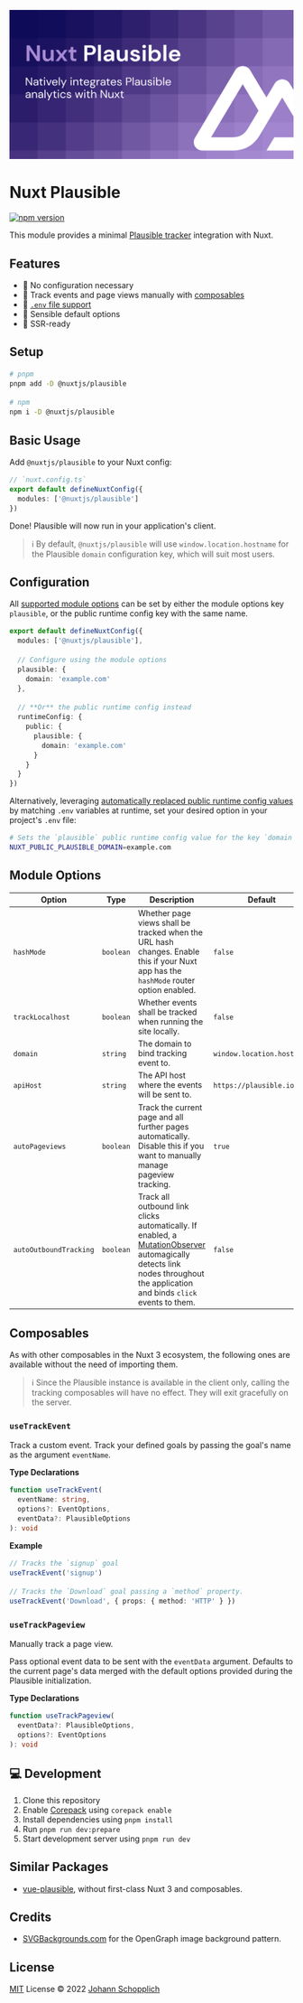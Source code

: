 ![Nuxt Plausible module](./.github/og.png)

# Nuxt Plausible

[![npm version](https://img.shields.io/npm/v/@nuxtjs/plausible?color=a1b858&label=)](https://www.npmjs.com/package/@nuxtjs/plausible)

This module provides a minimal [Plausible tracker](https://github.com/plausible/plausible-tracker) integration with Nuxt.

## Features

- 🌻 No configuration necessary
- 📯 Track events and page views manually with [composables](#composables)
- 📂 [`.env` file support](#configuration)
- 🧺 Sensible default options
- 🦾 SSR-ready

## Setup

```bash
# pnpm
pnpm add -D @nuxtjs/plausible

# npm
npm i -D @nuxtjs/plausible
```

## Basic Usage

Add `@nuxtjs/plausible` to your Nuxt config:

```ts
// `nuxt.config.ts`
export default defineNuxtConfig({
  modules: ['@nuxtjs/plausible']
})
```

Done! Plausible will now run in your application's client.

> ℹ️ By default, `@nuxtjs/plausible` will use `window.location.hostname` for the Plausible `domain` configuration key, which will suit most users.

## Configuration

All [supported module options](#module-options) can be set by either the module options key `plausible`, or the public runtime config key with the same name.

```ts
export default defineNuxtConfig({
  modules: ['@nuxtjs/plausible'],

  // Configure using the module options
  plausible: {
    domain: 'example.com'
  },

  // **Or** the public runtime config instead
  runtimeConfig: {
    public: {
      plausible: {
        domain: 'example.com'
      }
    }
  }
})
```

Alternatively, leveraging [automatically replaced public runtime config values](https://nuxt.com/docs/api/configuration/nuxt-config#runtimeconfig) by matching `.env` variables at runtime, set your desired option in your project's `.env` file:

```bash
# Sets the `plausible` public runtime config value for the key `domain`
NUXT_PUBLIC_PLAUSIBLE_DOMAIN=example.com
```

## Module Options

| Option | Type | Description | Default |
| --- | --- | --- | --- |
| `hashMode` | `boolean` | Whether page views shall be tracked when the URL hash changes. Enable this if your Nuxt app has the `hashMode` router option enabled. | `false` |
| `trackLocalhost` | `boolean` | Whether events shall be tracked when running the site locally. | `false` |
| `domain` | `string` | The domain to bind tracking event to. | `window.location.hostname` |
| `apiHost` | `string` | The API host where the events will be sent to. | `https://plausible.io` |
| `autoPageviews` | `boolean` | Track the current page and all further pages automatically. Disable this if you want to manually manage pageview tracking. | `true` |
| `autoOutboundTracking` | `boolean` | Track all outbound link clicks automatically. If enabled, a [MutationObserver](https://developer.mozilla.org/en-US/docs/Web/API/MutationObserver) automagically detects link nodes throughout the application and binds `click` events to them. | `false` |

## Composables

As with other composables in the Nuxt 3 ecosystem, the following ones are available without the need of importing them.

> ℹ️ Since the Plausible instance is available in the client only, calling the tracking composables will have no effect. They will exit gracefully on the server.

### `useTrackEvent`

Track a custom event. Track your defined goals by passing the goal's name as the argument `eventName`.

**Type Declarations**

```ts
function useTrackEvent(
  eventName: string,
  options?: EventOptions,
  eventData?: PlausibleOptions
): void
```

**Example**

```ts
// Tracks the `signup` goal
useTrackEvent('signup')

// Tracks the `Download` goal passing a `method` property.
useTrackEvent('Download', { props: { method: 'HTTP' } })
```

### `useTrackPageview`

Manually track a page view.

Pass optional event data to be sent with the `eventData` argument. Defaults to the current page's data merged with the default options provided during the Plausible initialization.

**Type Declarations**

```ts
function useTrackPageview(
  eventData?: PlausibleOptions,
  options?: EventOptions
): void
```

## 💻 Development

1. Clone this repository
2. Enable [Corepack](https://github.com/nodejs/corepack) using `corepack enable`
3. Install dependencies using `pnpm install`
4. Run `pnpm run dev:prepare`
5. Start development server using `pnpm run dev`

## Similar Packages

- [vue-plausible](https://github.com/moritzsternemann/vue-plausible), without first-class Nuxt 3 and composables.

## Credits

- [SVGBackgrounds.com](https://www.svgbackgrounds.com) for the OpenGraph image background pattern.

## License

[MIT](./LICENSE) License © 2022 [Johann Schopplich](https://github.com/johannschopplich)
